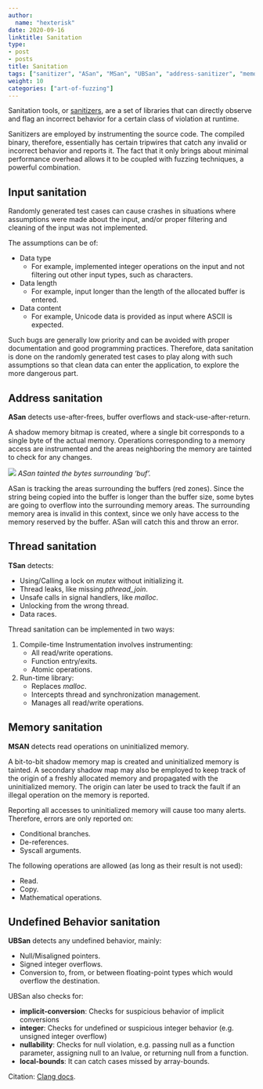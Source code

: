```yaml
---
author:
  name: "hexterisk"
date: 2020-09-16
linktitle: Sanitation
type:
- post
- posts
title: Sanitation
tags: ["sanitizer", "ASan", "MSan", "UBSan", "address-sanitizer", "memory-sanitizer", "undefined-behavior-sanitizer", "TSan", "thread-sanitizer"]
weight: 10
categories: ["art-of-fuzzing"]
---
```


Sanitation tools, or [sanitizers](https://github.com/google/sanitizers), are a set of libraries that can directly observe and flag an incorrect behavior for a certain class of violation at runtime.

Sanitizers are employed by instrumenting the source code. The compiled binary, therefore, essentially has certain tripwires that catch any invalid or incorrect behavior and reports it. The fact that it only brings about minimal performance overhead allows it to be coupled with fuzzing techniques, a powerful combination.

## Input sanitation

Randomly generated test cases can cause crashes in situations where assumptions were made about the input, and/or proper filtering and cleaning of the input was not implemented.

The assumptions can be of:

*   Data type
    *   For example, implemented integer operations on the input and not filtering out other input types, such as characters.
*   Data length
    *   For example, input longer than the length of the allocated buffer is entered.
*   Data content
    *   For example, Unicode data is provided as input where ASCII is expected.

Such bugs are generally low priority and can be avoided with proper documentation and good programming practices. Therefore, data sanitation is done on the randomly generated test cases to play along with such assumptions so that clean data can enter the application, to explore the more dangerous part.

## Address sanitation

**ASan** detects use-after-frees, buffer overflows and stack-use-after-return.

A shadow memory bitmap is created, where a single bit corresponds to a single byte of the actual memory. Operations corresponding to a memory access are instrumented and the areas neighboring the memory are tainted to check for any changes.

![](/Fuzzing_Sanitation/s.png)
_ASan tainted the bytes surrounding ‘buf’._

ASan is tracking the areas surrounding the buffers (red zones). Since the string being copied into the buffer is longer than the buffer size, some bytes are going to overflow into the surrounding memory areas. The surrounding memory area is invalid in this context, since we only have access to the memory reserved by the buffer. ASan will catch this and throw an error.

## Thread sanitation

**TSan** detects:

*   Using/Calling a lock on _mutex_ without initializing it.
*   Thread leaks, like missing _pthread\_join_.
*   Unsafe calls in signal handlers, like _malloc_.
*   Unlocking from the wrong thread.
*   Data races.

Thread sanitation can be implemented in two ways:

1.  Compile-time Instrumentation involves instrumenting:
    *   All read/write operations.
    *   Function entry/exits.
    *   Atomic operations.
2.  Run-time library:
    *   Replaces _malloc_.
    *   Intercepts thread and synchronization management.
    *   Manages all read/write operations.

## Memory sanitation

**MSAN** detects read operations on uninitialized memory.

A bit-to-bit shadow memory map is created and uninitialized memory is tainted. A secondary shadow map may also be employed to keep track of the origin of a freshly allocated memory and propagated with the uninitialized memory. The origin can later be used to track the fault if an illegal operation on the memory is reported.

Reporting all accesses to uninitialized memory will cause too many alerts. Therefore, errors are only reported on:

*   Conditional branches.
*   De-references.
*   Syscall arguments.

The following operations are allowed (as long as their result is not used):

*   Read.
*   Copy.
*   Mathematical operations.

## Undefined Behavior sanitation

**UBSan** detects any undefined behavior, mainly:

*   Null/Misaligned pointers.
*   Signed integer overflows.
*   Conversion to, from, or between floating-point types which would overflow the destination.

UBSan also checks for:

*   **implicit-conversion**: Checks for suspicious behavior of implicit conversions
*   **integer**: Checks for undefined or suspicious integer behavior (e.g. unsigned integer overflow)
*   **nullability**: Checks for null violation, e.g. passing null as a function parameter, assigning null to an lvalue, or returning null from a function.
*   **local-bounds**: It can catch cases missed by array-bounds.

Citation: [Clang docs](https://clang.llvm.org/docs/index.html).